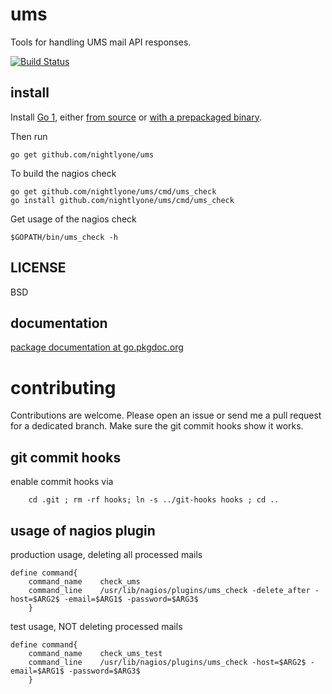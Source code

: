 ums
===

Tools for handling UMS mail API responses.


[![Build Status][1]][2]

[1]: https://secure.travis-ci.org/nightlyone/ums.png
[2]: http://travis-ci.org/nightlyone/ums



install
-------
Install [Go 1][3], either [from source][4] or [with a prepackaged binary][5].

Then run

	go get github.com/nightlyone/ums

To build the nagios check

	go get github.com/nightlyone/ums/cmd/ums_check
	go install github.com/nightlyone/ums/cmd/ums_check

Get usage of the nagios check

	$GOPATH/bin/ums_check -h

[3]: http://golang.org
[4]: http://golang.org/doc/install/source
[5]: http://golang.org/doc/install

LICENSE
-------
BSD

documentation
-------------
[package documentation at go.pkgdoc.org](http://go.pkgdoc.org/github.com/nightlyone/ums)

contributing
============

Contributions are welcome. Please open an issue or send me a pull request for a dedicated branch.
Make sure the git commit hooks show it works.

git commit hooks
-----------------------
enable commit hooks via

        cd .git ; rm -rf hooks; ln -s ../git-hooks hooks ; cd ..

usage of nagios plugin
----------------------
production usage, deleting all processed mails

	define command{
		command_name    check_ums
		command_line    /usr/lib/nagios/plugins/ums_check -delete_after -host=$ARG2$ -email=$ARG1$ -password=$ARG3$
		}

test usage, NOT deleting processed mails

	define command{
		command_name    check_ums_test
		command_line    /usr/lib/nagios/plugins/ums_check -host=$ARG2$ -email=$ARG1$ -password=$ARG3$
		}
